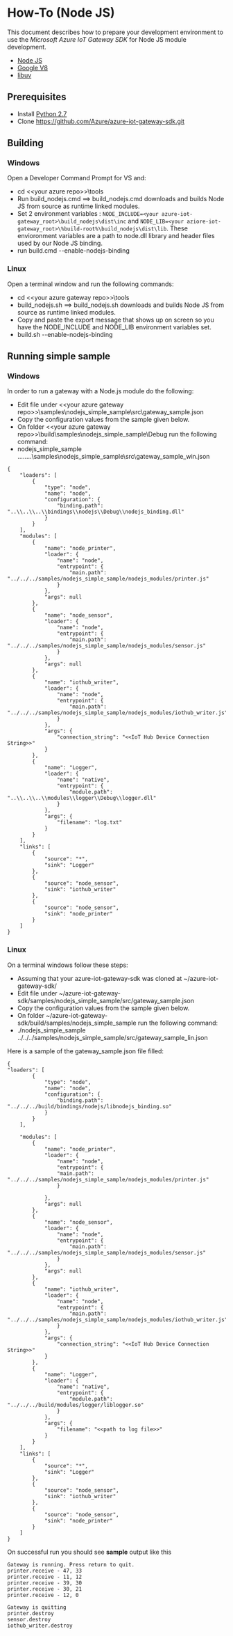 # How-To (Node JS)
This document describes how to prepare your development environment to use the *Microsoft Azure IoT Gateway SDK* for Node JS module development.

- [Node JS](https://nodejs.org/)
- [Google V8](https://developers.google.com/v8/)
- [libuv](http://libuv.org/)

## Prerequisites
- Install [Python 2.7](https://www.python.org/downloads/release/python-2712/)
- Clone https://github.com/Azure/azure-iot-gateway-sdk.git

## Building
### Windows
Open a Developer Command Prompt for VS and: 

- cd <\<your azure repo>>\tools
- Run build_nodejs.cmd ==> build_nodejs.cmd downloads and builds Node JS from source as runtime linked modules.
- Set 2 environment variables : `NODE_INCLUDE=<your azure-iot-gateway_root>\build_nodejs\dist\inc` and `NODE_LIB=<your aziore-iot-gateway_root>\%build-root%\build_nodejs\dist\lib`. These envioronment variables are a path to node.dll library and header files used by our Node JS binding. 
- run build.cmd --enable-nodejs-binding


### Linux
Open a terminal window and run the following commands:

- cd <\<your azure gateway repo>>\tools
- build_nodejs.sh ==> build_nodejs.sh downloads and builds Node JS from source as runtime linked modules.
- Copy and paste the export message that shows up on screen so you have the NODE_INCLUDE and NODE_LIB environment variables set.
- build.sh --enable-nodejs-binding


## Running simple sample
### Windows
In order to run a gateway with a Node.js module do the following:

- Edit file under <\<your azure gateway repo>>\samples\nodejs_simple_sample\src\gateway_sample.json
- Copy the configuration values from the sample given below.
- On folder <\<your azure gateway repo>>\build\samples\nodejs_simple_sample\Debug run the following command: 
- nodejs_simple_sample ..\..\..\..\samples\nodejs_simple_sample\src\gateway_sample_win.json

```
{
    "loaders": [
        {
            "type": "node",
            "name": "node",
            "configuration": {
                "binding.path": "..\\..\\..\\bindings\\nodejs\\Debug\\nodejs_binding.dll"
            }
        }
    ],
    "modules": [
        {
            "name": "node_printer",
            "loader": {
                "name": "node",
                "entrypoint": {
                    "main.path": "../../../samples/nodejs_simple_sample/nodejs_modules/printer.js"
                }
            },
            "args": null
        },
        {
            "name": "node_sensor",
            "loader": {
                "name": "node",
                "entrypoint": {
                    "main.path": "../../../samples/nodejs_simple_sample/nodejs_modules/sensor.js"
                }
            },
            "args": null
        },
        {
            "name": "iothub_writer",
            "loader": {
                "name": "node",
                "entrypoint": {
                    "main.path": "../../../samples/nodejs_simple_sample/nodejs_modules/iothub_writer.js"
                }
            },
            "args": {
                "connection_string": "<<IoT Hub Device Connection String>>"
            }
        },
        {
            "name": "Logger",
            "loader": {
                "name": "native",
                "entrypoint": {
                    "module.path": "..\\..\\..\\modules\\logger\\Debug\\logger.dll"
                }
            },
            "args": {
                "filename": "log.txt"
            }
        }
    ],
    "links": [
        {
            "source": "*",
            "sink": "Logger"
        },
        {
            "source": "node_sensor",
            "sink": "iothub_writer"
        },
        {
            "source": "node_sensor",
            "sink": "node_printer"
        }
    ]
}
```


### Linux
On a terminal windows follow these steps:
- Assuming that your azure-iot-gateway-sdk was cloned at ~/azure-iot-gateway-sdk/
- Edit file under ~/azure-iot-gateway-sdk/samples/nodejs_simple_sample/src/gateway_sample.json
- Copy the configuration values from the sample given below.
- On folder ~/azure-iot-gateway-sdk/build/samples/nodejs_simple_sample run the following command: 
- ./nodejs_simple_sample ../../../samples/nodejs_simple_sample/src/gateway_sample_lin.json

Here is a sample of the gateway_sample.json file filled:
```
{
"loaders": [
        {
            "type": "node",
            "name": "node",
            "configuration": {
                "binding.path": "../../../build/bindings/nodejs/libnodejs_binding.so"
            }
        }
    ],

    "modules": [
        {
            "name": "node_printer",
            "loader": {
                "name": "node",
                "entrypoint": {
                "main.path": "../../../samples/nodejs_simple_sample/nodejs_modules/printer.js"
				}
                
            },
            "args": null
        },
        {
            "name": "node_sensor",
            "loader": {
                "name": "node",
                "entrypoint": {
                    "main.path": "../../../samples/nodejs_simple_sample/nodejs_modules/sensor.js"
                }
            },
            "args": null
        },
        {
            "name": "iothub_writer",
            "loader": {
                "name": "node",
                "entrypoint": {
                    "main.path": "../../../samples/nodejs_simple_sample/nodejs_modules/iothub_writer.js"
                }
            },
            "args": {
                "connection_string": "<<IoT Hub Device Connection String>>"
            }
        },
        {
            "name": "Logger",
            "loader": {
                "name": "native",
                "entrypoint": {
                    "module.path": "../../../build/modules/logger/liblogger.so"
                }
            },
            "args": {
                "filename": "<<path to log file>>"
            }
        }
    ],
    "links": [
        {
            "source": "*",
            "sink": "Logger"
        },
        {
            "source": "node_sensor",
            "sink": "iothub_writer"
        },
        {
            "source": "node_sensor",
            "sink": "node_printer"
        }
    ]
}
```

On successful run you should see **sample** output like this

`````
Gateway is running. Press return to quit.
printer.receive - 47, 33
printer.receive - 11, 12
printer.receive - 39, 30
printer.receive - 30, 21
printer.receive - 12, 0

Gateway is quitting
printer.destroy
sensor.destroy
iothub_writer.destroy
`````
